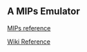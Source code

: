## A MIPs Emulator

[MIPs reference](http://www2.engr.arizona.edu/~ece369/Resources/spim/MIPSReference.pdf)

[Wiki Reference](https://en.wikibooks.org/wiki/MIPS_Assembly/Instruction_Formats#Function_Codes)
